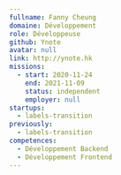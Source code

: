 ```yaml
---
fullname: Fanny Cheung
domaine: Développement
role: Développeuse
github: Ynote
avatar: null
link: http://ynote.hk
missions:
  - start: 2020-11-24
    end: 2021-11-09
    status: independent
    employer: null
startups:
  - labels-transition
previously:
  - labels-transition
competences:
  - Développement Backend
  - Développement Frontend
---
```

